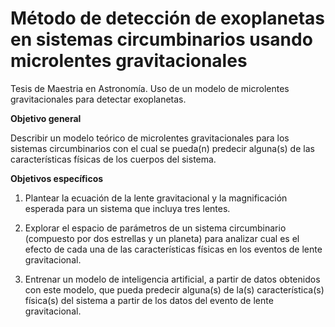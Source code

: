 # Método de detección de exoplanetas en sistemas circumbinarios usando microlentes gravitacionales

Tesis de Maestria en Astronomía. Uso de un modelo de microlentes gravitacionales para detectar exoplanetas.


**Objetivo general**

Describir un modelo teórico de microlentes gravitacionales para los sistemas circumbinarios con el cual se pueda(n) predecir alguna(s) de las características físicas de los cuerpos del sistema.

**Objetivos específicos**

1. Plantear la ecuación de la lente gravitacional y la magnificación esperada para un sistema que incluya tres lentes.
   
2. Explorar el espacio de parámetros de un sistema circumbinario (compuesto por dos estrellas y un planeta) para analizar cual es el efecto de cada una de las características físicas en los eventos de lente gravitacional.
   
4. Entrenar un modelo de inteligencia artificial, a partir de datos obtenidos con este modelo, que pueda predecir alguna(s) de la(s) característica(s) física(s) del sistema a partir de los datos del evento de lente gravitacional.
